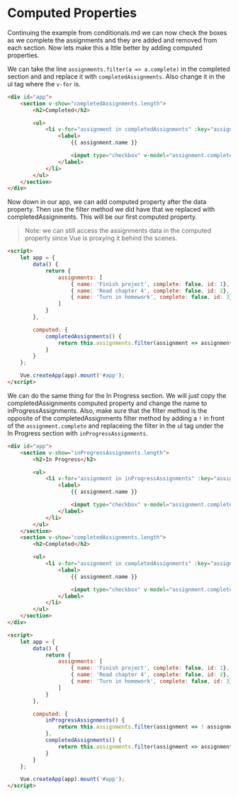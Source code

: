 # Computed Properties

Continuing the example from conditionals.md we can now check the boxes as we complete the assignments and they are added and removed from each section. Now lets make this a lttle better by adding computed properties.

We can take the line `assignments.filter(a => a.complete)` in the completed section and and replace it with `completedAssignments`. Also change it in the ul tag where the `v-for` is.

```html
<div id="app">
    <section v-show="completedAssignments.length">
        <h2>Completed</h2>

        <ul>
            <li v-for="assignment in completedAssignments" :key="assignment.id">
                <label>
                    {{ assignment.name }}

                    <input type="checkbox" v-model="assignment.complete">
                </label>
            </li>
        </ul>
    </section>
</div>
```

Now down in our app, we can add computed property after the data property. Then use the filter method we did have that we replaced with completedAssignments. This will be our first computed property.

> Note: we can still access the assignments data in the computed property since Vue is proxying it behind the scenes.

```html
<script>
    let app = {
        data() {
            return {
                assignments: [
                    { name: 'Finish project', complete: false, id: 1},
                    { name: 'Read chapter 4', complete: false, id: 2},
                    { name: 'Turn in homework', complete: false, id: 3}
                ]
            }
        },

        computed: {
            completedAssignments() {
                return this.assignments.filter(assignment => assignment.complete);
            }
        }
    };

    Vue.createApp(app).mount('#app');
</script>
```

We can do the same thing for the In Progress section. We will just copy the completedAssignments computed property and change the name to inProgressAssignments. Also, make sure that the filter method is the opposite of the completedAssignments filter method by adding a `!` in front of the `assignment.complete` and replaceing the filter in the ul tag under the In Progress section with `inProgressAssignments`.

```html
<div id="app">
    <section v-show="inProgressAssignments.length">
        <h2>In Progress</h2>

        <ul>
            <li v-for="assignment in inProgressAssignments" :key="assignment.id">
                <label>
                    {{ assignment.name }}

                    <input type="checkbox" v-model="assignment.complete">
                </label>
            </li>
        </ul>
    </section>
    <section v-show="completedAssignments.length">
        <h2>Completed</h2>

        <ul>
            <li v-for="assignment in completedAssignments" :key="assignment.id">
                <label>
                    {{ assignment.name }}

                    <input type="checkbox" v-model="assignment.complete">
                </label>
            </li>
        </ul>
    </section>
</div>

<script>
    let app = {
        data() {
            return {
                assignments: [
                    { name: 'Finish project', complete: false, id: 1},
                    { name: 'Read chapter 4', complete: false, id: 2},
                    { name: 'Turn in homework', complete: false, id: 3}
                ]
            }
        },

        computed: {
            inProgressAssignments() {
                return this.assignments.filter(assignment => ! assignment.complete);
            },
            completedAssignments() {
                return this.assignments.filter(assignment => assignment.complete);
            }
        }
    };

    Vue.createApp(app).mount('#app');
</script>
```
